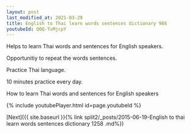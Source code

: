 ```yaml
---
layout: post
last_modified_at: 2021-03-29
title: English to Thai learn words sentences dictionary 986 
youtubeId: QOQ-TvMjcpY
---
```

 
 
Helps to learn Thai words and sentences for English speakers.

Opportunitiy to repeat the words sentences. 

Practice Thai language. 
 
10 minutes practice every day. 
 
How to learn Thai words and sentences for English speakers 
 
{% include youtubePlayer.html id=page.youtubeId %}
 
 
[Next]({{ site.baseurl }}{% link  split2/_posts/2015-06-19-English to thai learn words sentences dictionary 1258 .md%})
 
